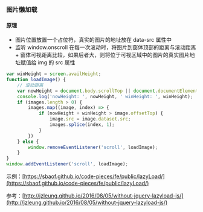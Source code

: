 ### 图片懒加载

#### 原理

* 图片位置放置一个占位符，真实的图片的地址放在 data-src 属性中
* 监听 window.onscroll 在每一次滚动时，将图片到窗体顶部的距离与滚动距离 + 窗体可视距离比较，如果后者大，则将位于可视区域中的图片的真实图片地址赋值给 img 的 src 属性

```js
var winHeight = screen.availHeight;
function loadImage() {
    // 滚动距离
    var nowHeight = document.body.scrollTop || document.documentElement.scrollTop;
    console.log('nowHeight: ', nowHeight, ' winHeight: ', winHeight);
    if (images.length > 0) {
        images.map((image, index) => {
            if (nowHeight + winHeight > image.offsetTop) {
                image.src = image.dataset.src;
                images.splice(index, 1);
            }
        })
    } else {
        window.removeEventListener('scroll', loadImage);
    }
}
window.addEventListener('scroll', loadImage);
```

示例：[https://sbaof.github.io/code-pieces/fe/public/lazyLoad/](https://sbaof.github.io/code-pieces/fe/public/lazyLoad/)

参考：[http://jzleung.github.io/2016/08/05/without-jquery-lazyload-js/](http://jzleung.github.io/2016/08/05/without-jquery-lazyload-js/)

